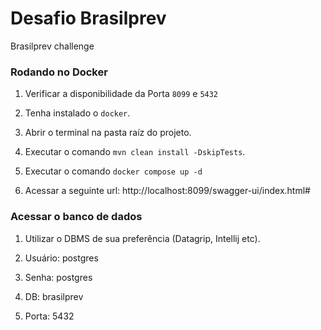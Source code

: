 # Desafio Brasilprev
Brasilprev challenge

### Rodando no Docker

1. Verificar a disponibilidade da Porta `8099` e `5432` 

2. Tenha instalado o `docker`.

3. Abrir o terminal na pasta raíz do projeto.

4. Executar o comando `mvn clean install -DskipTests`.

5. Executar o comando `docker compose up -d`

6. Acessar a seguinte url: http://localhost:8099/swagger-ui/index.html#

### Acessar o banco de dados

1. Utilizar o DBMS de sua preferência (Datagrip, Intellij etc).

2. Usuário: postgres

3. Senha: postgres

4. DB: brasilprev 

5. Porta: 5432
